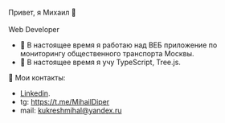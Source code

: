 Привет, я Михаил 👋<br/>  
Web Developer


- 🔭 В настоящее время я работаю над ВЕБ приложение по мониторингу общественного транспорта Москвы.
- 🌱 В настоящее время я учу TypeScript, Tree.js.

📢 Мои контакты:
   - [Linkedin](https://www.linkedin.com/feed/?trk=404_page).
   -   tg: https://t.me/MihailDiper <br/>
   -   mail: kukreshmihal@yandex.ru <br/>
